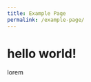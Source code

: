 ```yaml
---
title: Example Page
permalink: /example-page/
---
```

# hello world!
lorem

<script src="//www.instagram.com/embed.js" async=""></script>